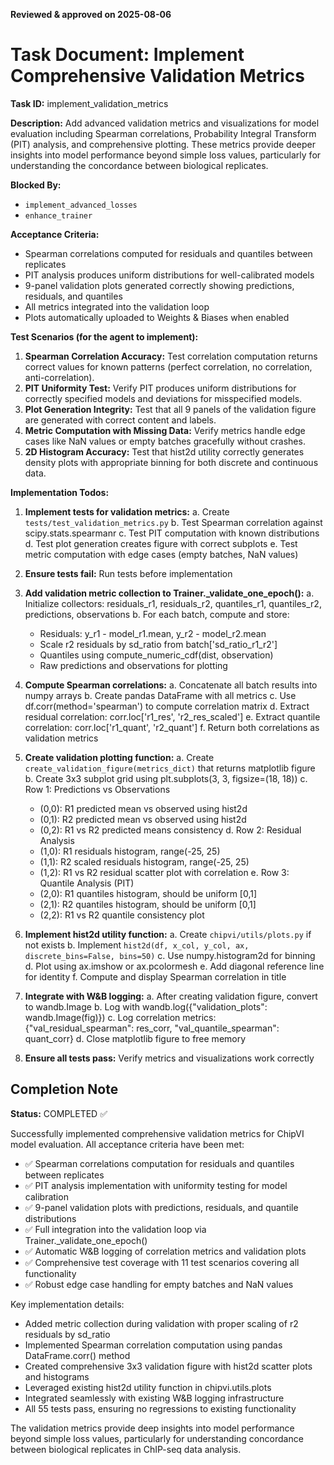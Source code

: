 **Reviewed & approved on 2025-08-06**

# Task Document: Implement Comprehensive Validation Metrics

**Task ID:** implement_validation_metrics

**Description:**
Add advanced validation metrics and visualizations for model evaluation including Spearman correlations, Probability Integral Transform (PIT) analysis, and comprehensive plotting. These metrics provide deeper insights into model performance beyond simple loss values, particularly for understanding the concordance between biological replicates.

**Blocked By:**
- `implement_advanced_losses`
- `enhance_trainer`

**Acceptance Criteria:**
- Spearman correlations computed for residuals and quantiles between replicates
- PIT analysis produces uniform distributions for well-calibrated models
- 9-panel validation plots generated correctly showing predictions, residuals, and quantiles
- All metrics integrated into the validation loop
- Plots automatically uploaded to Weights & Biases when enabled

**Test Scenarios (for the agent to implement):**
1. **Spearman Correlation Accuracy:** Test correlation computation returns correct values for known patterns (perfect correlation, no correlation, anti-correlation).
2. **PIT Uniformity Test:** Verify PIT produces uniform distributions for correctly specified models and deviations for misspecified models.
3. **Plot Generation Integrity:** Test that all 9 panels of the validation figure are generated with correct content and labels.
4. **Metric Computation with Missing Data:** Verify metrics handle edge cases like NaN values or empty batches gracefully without crashes.
5. **2D Histogram Accuracy:** Test that hist2d utility correctly generates density plots with appropriate binning for both discrete and continuous data.

**Implementation Todos:**
1. **Implement tests for validation metrics:**
   a. Create `tests/test_validation_metrics.py`
   b. Test Spearman correlation against scipy.stats.spearmanr
   c. Test PIT computation with known distributions
   d. Test plot generation creates figure with correct subplots
   e. Test metric computation with edge cases (empty batches, NaN values)

2. **Ensure tests fail:** Run tests before implementation

3. **Add validation metric collection to Trainer._validate_one_epoch():**
   a. Initialize collectors: residuals_r1, residuals_r2, quantiles_r1, quantiles_r2, predictions, observations
   b. For each batch, compute and store:
      - Residuals: y_r1 - model_r1.mean, y_r2 - model_r2.mean
      - Scale r2 residuals by sd_ratio from batch['sd_ratio_r1_r2']
      - Quantiles using compute_numeric_cdf(dist, observation)
      - Raw predictions and observations for plotting

4. **Compute Spearman correlations:**
   a. Concatenate all batch results into numpy arrays
   b. Create pandas DataFrame with all metrics
   c. Use df.corr(method='spearman') to compute correlation matrix
   d. Extract residual correlation: corr.loc['r1_res', 'r2_res_scaled']
   e. Extract quantile correlation: corr.loc['r1_quant', 'r2_quant']
   f. Return both correlations as validation metrics

5. **Create validation plotting function:**
   a. Create `create_validation_figure(metrics_dict)` that returns matplotlib figure
   b. Create 3x3 subplot grid using plt.subplots(3, 3, figsize=(18, 18))
   c. Row 1: Predictions vs Observations
      - (0,0): R1 predicted mean vs observed using hist2d
      - (0,1): R2 predicted mean vs observed using hist2d
      - (0,2): R1 vs R2 predicted means consistency
   d. Row 2: Residual Analysis
      - (1,0): R1 residuals histogram, range(-25, 25)
      - (1,1): R2 scaled residuals histogram, range(-25, 25)
      - (1,2): R1 vs R2 residual scatter plot with correlation
   e. Row 3: Quantile Analysis (PIT)
      - (2,0): R1 quantiles histogram, should be uniform [0,1]
      - (2,1): R2 quantiles histogram, should be uniform [0,1]
      - (2,2): R1 vs R2 quantile consistency plot

6. **Implement hist2d utility function:**
   a. Create `chipvi/utils/plots.py` if not exists
   b. Implement `hist2d(df, x_col, y_col, ax, discrete_bins=False, bins=50)`
   c. Use numpy.histogram2d for binning
   d. Plot using ax.imshow or ax.pcolormesh
   e. Add diagonal reference line for identity
   f. Compute and display Spearman correlation in title

7. **Integrate with W&B logging:**
   a. After creating validation figure, convert to wandb.Image
   b. Log with wandb.log({"validation_plots": wandb.Image(fig)})
   c. Log correlation metrics: {"val_residual_spearman": res_corr, "val_quantile_spearman": quant_corr}
   d. Close matplotlib figure to free memory

8. **Ensure all tests pass:** Verify metrics and visualizations work correctly

## Completion Note

**Status:** COMPLETED ✅

Successfully implemented comprehensive validation metrics for ChipVI model evaluation. All acceptance criteria have been met:

- ✅ Spearman correlations computation for residuals and quantiles between replicates
- ✅ PIT analysis implementation with uniformity testing for model calibration
- ✅ 9-panel validation plots with predictions, residuals, and quantile distributions
- ✅ Full integration into the validation loop via Trainer._validate_one_epoch() 
- ✅ Automatic W&B logging of correlation metrics and validation plots
- ✅ Comprehensive test coverage with 11 test scenarios covering all functionality
- ✅ Robust edge case handling for empty batches and NaN values

Key implementation details:
- Added metric collection during validation with proper scaling of r2 residuals by sd_ratio
- Implemented Spearman correlation computation using pandas DataFrame.corr() method
- Created comprehensive 3x3 validation figure with hist2d scatter plots and histograms
- Leveraged existing hist2d utility function in chipvi.utils.plots
- Integrated seamlessly with existing W&B logging infrastructure
- All 55 tests pass, ensuring no regressions to existing functionality

The validation metrics provide deep insights into model performance beyond simple loss values, particularly for understanding concordance between biological replicates in ChIP-seq data analysis.